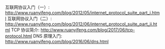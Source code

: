 互联网协议入门（一）:
http://www.ruanyifeng.com/blog/2012/05/internet_protocol_suite_part_i.html
互联网协议入门（二）:
http://www.ruanyifeng.com/blog/2012/06/internet_protocol_suite_part_ii.html
TCP 协议简介:
http://www.ruanyifeng.com/blog/2017/06/tcp-protocol.html
DNS 原理入门:
http://www.ruanyifeng.com/blog/2016/06/dns.html